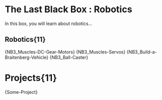 # The Last Black Box : Robotics
In this box, you will learn about robotics...

## Robotics{11}
{NB3_Muscles-DC-Gear-Motors}
{NB3_Muscles-Servos}
{NB3_Build-a-Braitenberg-Vehicle}
{NB3_Ball-Caster}

# Projects{11}
{Some-Project}
